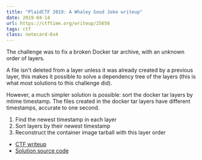 ```yaml
---
title: "PlaidCTF 2019: A Whaley Good Joke writeup"
date: 2019-04-14
url: https://ctftime.org/writeup/25656
tags: ctf
class: notecard-6x4
---
```


The challenge was to fix a broken Docker tar archive, with an unknown order of layers.

A file isn't deleted from a layer unless it was already created by a previous layer, this makes it possible to solve a dependency tree of the layers (this is what most solutions to this challenge did).

However, a much simpler solution is possible: sort the docker tar layers by mtime timestamp. The files created in the docker tar layers have different timestamps, accurate to one second.

1. Find the newest timestamp in each layer
2. Sort layers by their newest timestamp
3. Reconstruct the container image tarball with this layer order

* [CTF writeup](https://ctftime.org/writeup/25656)  
* [Solution source code](https://gist.github.com/bburky/58edd7ce00cd4405429269695568fe2c)
